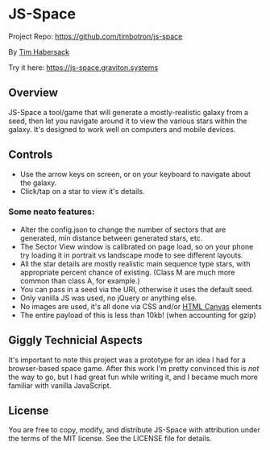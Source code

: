 # JS-Space

Project Repo: https://github.com/timbotron/js-space

By [Tim Habersack](https://tim.hithlonde.com)

Try it here: https://js-space.graviton.systems

## Overview

JS-Space a tool/game that will generate a mostly-realistic galaxy from a seed, then let you navigate around it to view the various stars within the galaxy. It's designed to work well on computers and mobile devices.

## Controls

* Use the arrow keys on screen, or on your keyboard to navigate about the galaxy.
* Click/tap on a star to view it's details.

### Some neato features:

* Alter the config.json to change the number of sectors that are generated, min distance between generated stars, etc.
* The Sector View window is calibrated on page load, so on your phone try loading it in portrait vs landscape mode to see different layouts.
* All the star details are mostly realistic main sequence type stars, with appropriate percent chance of existing. (Class M are much more common than class A, for example.)
* You can pass in a seed via the URI, otherwise it uses the default seed.
* Only vanilla JS was used, no jQuery or anything else.
* No images are used, it's all done via CSS and/or [HTML Canvas](https://en.wikipedia.org/wiki/Canvas_element) elements
* The entire payload of this is less than 10kb! (when accounting for gzip)

## Giggly Technicial Aspects

It's important to note this project was a prototype for an idea I had for a browser-based space game. After this work I'm pretty convinced this is *not* the way to go, but I had great fun while writing it, and I became much more familiar with vanilla JavaScript.

## License

You are free to copy, modify, and distribute JS-Space with attribution under the terms of the MIT license. See the LICENSE file for details.
